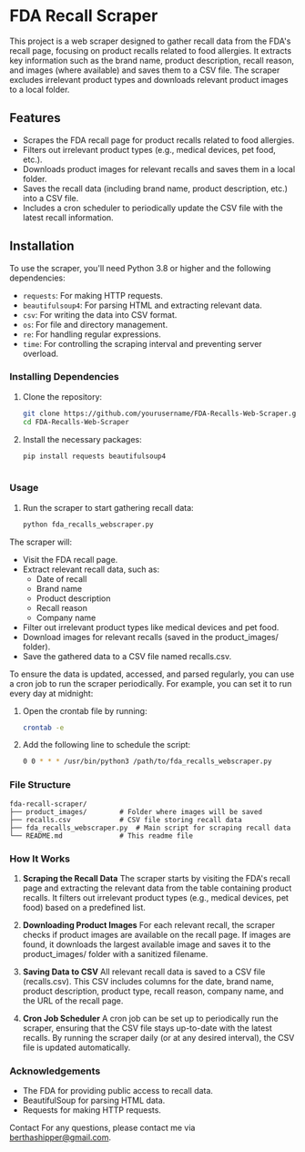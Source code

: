 # FDA Recall Scraper

This project is a web scraper designed to gather recall data from the FDA's recall page, focusing on product recalls related to food allergies. It extracts key information such as the brand name, product description, recall reason, and images (where available) and saves them to a CSV file. The scraper excludes irrelevant product types and downloads relevant product images to a local folder.

## Features

- Scrapes the FDA recall page for product recalls related to food allergies.
- Filters out irrelevant product types (e.g., medical devices, pet food, etc.).
- Downloads product images for relevant recalls and saves them in a local folder.
- Saves the recall data (including brand name, product description, etc.) into a CSV file.
- Includes a cron scheduler to periodically update the CSV file with the latest recall information.

## Installation

To use the scraper, you'll need Python 3.8 or higher and the following dependencies:

- `requests`: For making HTTP requests.
- `beautifulsoup4`: For parsing HTML and extracting relevant data.
- `csv`: For writing the data into CSV format.
- `os`: For file and directory management.
- `re`: For handling regular expressions.
- `time`: For controlling the scraping interval and preventing server overload.

### Installing Dependencies

1. Clone the repository:
   ```bash
   git clone https://github.com/yourusername/FDA-Recalls-Web-Scraper.git
   cd FDA-Recalls-Web-Scraper
2. Install the necessary packages:
   ```bash
   pip install requests beautifulsoup4
  
### Usage

1. Run the scraper to start gathering recall data:
   ```bash
   python fda_recalls_webscraper.py

The scraper will:
- Visit the FDA recall page.
- Extract relevant recall data, such as:
  - Date of recall
  - Brand name
  - Product description
  - Recall reason
  - Company name
- Filter out irrelevant product types like medical devices and pet food.
- Download images for relevant recalls (saved in the product_images/ folder).
- Save the gathered data to a CSV file named recalls.csv.
  
To ensure the data is updated, accessed, and parsed regularly, you can use a cron job to run the scraper periodically. For example, you can set it to run every day at midnight:

1. Open the crontab file by running:
   ```bash
   crontab -e
3. Add the following line to schedule the script:
   ```bash
   0 0 * * * /usr/bin/python3 /path/to/fda_recalls_webscraper.py

### File Structure
```
fda-recall-scraper/
├── product_images/        # Folder where images will be saved
├── recalls.csv            # CSV file storing recall data
├── fda_recalls_webscraper.py  # Main script for scraping recall data
└── README.md              # This readme file
```

### How It Works
1. **Scraping the Recall Data**
   The scraper starts by visiting the FDA's recall page and extracting the relevant data from the table containing product recalls. It filters out irrelevant product types (e.g., medical devices, pet food) based on a predefined list.

2. **Downloading Product Images**
   For each relevant recall, the scraper checks if product images are available on the recall page. If images are found, it downloads the largest available image and saves it to the product_images/ folder with a sanitized filename.

3. **Saving Data to CSV**
   All relevant recall data is saved to a CSV file (recalls.csv). This CSV includes columns for the date, brand name, product description, product type, recall reason, company name, and the URL of the recall page.

4. **Cron Job Scheduler**
   A cron job can be set up to periodically run the scraper, ensuring that the CSV file stays up-to-date with the latest recalls. By running the scraper daily (or at any desired interval), the CSV file is updated automatically.


### Acknowledgements
- The FDA for providing public access to recall data.
- BeautifulSoup for parsing HTML data.
- Requests for making HTTP requests.

Contact
For any questions, please contact me via berthashipper@gmail.com.
